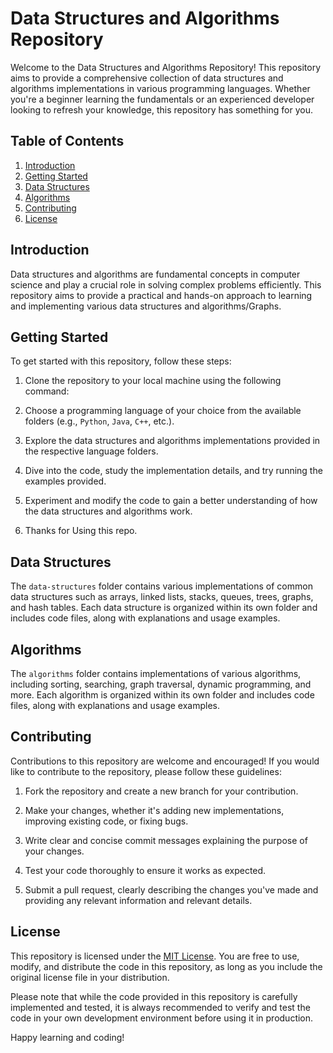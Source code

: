 # Data Structures and Algorithms Repository

Welcome to the Data Structures and Algorithms Repository! This repository aims to provide a comprehensive collection of data structures and algorithms implementations in various programming languages. Whether you're a beginner learning the fundamentals or an experienced developer looking to refresh your knowledge, this repository has something for you.

## Table of Contents

1. [Introduction](#introduction)
2. [Getting Started](#getting-started)
3. [Data Structures](#data-structures)
4. [Algorithms](#algorithms)
5. [Contributing](#contributing)
6. [License](#license)

## Introduction

Data structures and algorithms are fundamental concepts in computer science and play a crucial role in solving complex problems efficiently. This repository aims to provide a practical and hands-on approach to learning and implementing various data structures and algorithms/Graphs.

## Getting Started

To get started with this repository, follow these steps:

1. Clone the repository to your local machine using the following command:


2. Choose a programming language of your choice from the available folders (e.g., `Python`, `Java`, `C++`, etc.).

3. Explore the data structures and algorithms implementations provided in the respective language folders.

4. Dive into the code, study the implementation details, and try running the examples provided.

5. Experiment and modify the code to gain a better understanding of how the data structures and algorithms work.

6. Thanks for Using this repo.
## Data Structures

The `data-structures` folder contains various implementations of common data structures such as arrays, linked lists, stacks, queues, trees, graphs, and hash tables. Each data structure is organized within its own folder and includes code files, along with explanations and usage examples.

## Algorithms

The `algorithms` folder contains implementations of various algorithms, including sorting, searching, graph traversal, dynamic programming, and more. Each algorithm is organized within its own folder and includes code files, along with explanations and usage examples.

## Contributing

Contributions to this repository are welcome and encouraged! If you would like to contribute to the repository, please follow these guidelines:

1. Fork the repository and create a new branch for your contribution.

2. Make your changes, whether it's adding new implementations, improving existing code, or fixing bugs.

3. Write clear and concise commit messages explaining the purpose of your changes.

4. Test your code thoroughly to ensure it works as expected.

5. Submit a pull request, clearly describing the changes you've made and providing any relevant information and relevant details.

## License

This repository is licensed under the [MIT License](LICENSE). You are free to use, modify, and distribute the code in this repository, as long as you include the original license file in your distribution.

Please note that while the code provided in this repository is carefully implemented and tested, it is always recommended to verify and test the code in your own development environment before using it in production.

Happy learning and coding!
